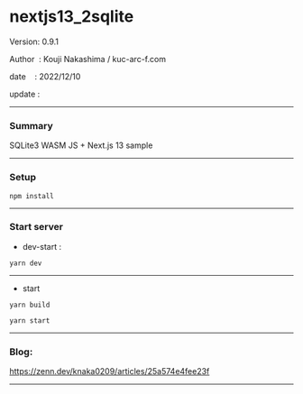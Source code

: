 ﻿# nextjs13_2sqlite

 Version: 0.9.1

 Author  : Kouji Nakashima / kuc-arc-f.com

 date    : 2022/12/10

 update  : 

***
### Summary

SQLite3 WASM JS + Next.js 13 sample


***
### Setup

```
npm install
```

***
### Start server
* dev-start :

```
yarn dev
```

***
* start
```
yarn build

yarn start
```

***
### Blog:
https://zenn.dev/knaka0209/articles/25a574e4fee23f

***

